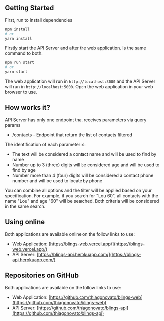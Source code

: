 ## Getting Started

First, run to install dependencies

```bash
npm install
# or
yarn install
```

Firstly start the API Server and after the web application. Is the same command to both.

```bash
npm run start
# or
yarn start
```

The web application will run in `http://localhost:3000` and the API Server will run in `http://localhost:5000`. Open the web application in your web browser to use.

## How works it?

API Server has only one endpoint that receives parameters via query params

- /contacts - Endpoint that return the list of contacts filtered

The identification of each parameter is:

- The text will be considered a contact name and will be used to find by name
- Number up to 3 (three) digits will be considered age and will be used to find by age
- Number more than 4 (four) digits will be considered a contact phone number and will be used to locate by phone

You can combine all options and the filter will be applied based on your specification. For example, if you search for "Lou 60", all contacts with the name "Lou" and age "60" will be searched. Both criteria will be considered in the same search.

## Using online

Both applications are available online on the follow links to use:

- Web Application: [https://blings-web.vercel.app/](https://blings-web.vercel.app/)
- API Server: [https://blings-api.herokuapp.com/](https://blings-api.herokuapp.com/)

## Repositories on GitHub

Both applications are available on the follow links to use:

- Web Application: [https://github.com/thiagonovato/blings-web](https://github.com/thiagonovato/blings-web)
- API Server: [https://github.com/thiagonovato/blings-api](https://github.com/thiagonovato/blings-api)
